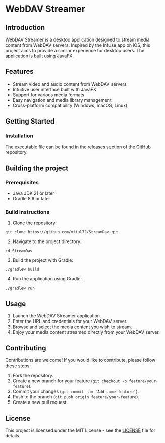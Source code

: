 # WebDAV Streamer

## Introduction
WebDAV Streamer is a desktop application designed to stream media content from WebDAV servers. Inspired by the Infuse app on iOS, this project aims to provide a similar experience for desktop users. The application is built using JavaFX.

## Features
- Stream video and audio content from WebDAV servers
- Intuitive user interface built with JavaFX
- Support for various media formats
- Easy navigation and media library management
- Cross-platform compatibility (Windows, macOS, Linux)

## Getting Started

### Installation
The executable file can be found in the [releases](https://github.com/mitul72/StreamDav/releases) section of the GitHub repository.

## Building the project
### Prerequisites
- Java JDK 21 or later
- Gradle 8.6 or later
### Build instructions
1. Clone the repository:
```
git clone https://github.com/mitul72/StreamDav.git
```
2. Navigate to the project directory:
```
cd StreamDav
```
3. Build the project with Gradle:
```
./gradlew build
```
4. Run the application using Gradle:
```
./gradlew run
```


## Usage
1. Launch the WebDAV Streamer application.
2. Enter the URL and credentials for your WebDAV server.
3. Browse and select the media content you wish to stream.
4. Enjoy your media content streamed directly from your WebDAV server.

## Contributing
Contributions are welcome! If you would like to contribute, please follow these steps:
1. Fork the repository.
2. Create a new branch for your feature (`git checkout -b feature/your-feature`).
3. Commit your changes (`git commit -am 'Add some feature'`).
4. Push to the branch (`git push origin feature/your-feature`).
5. Create a new pull request.

## License
This project is licensed under the MIT License - see the [LICENSE](LICENSE) file for details.

